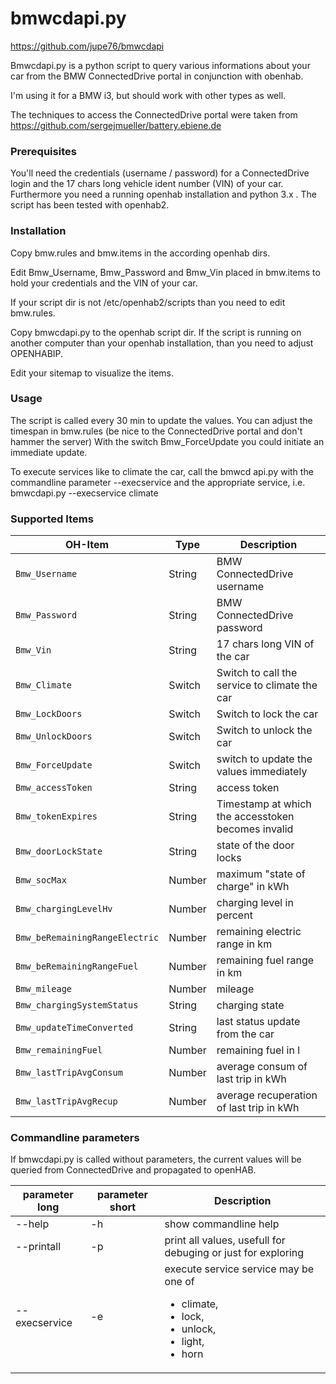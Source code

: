 # bmwcdapi.py 
https://github.com/jupe76/bmwcdapi

Bmwcdapi.py is a python script to query various informations about your car from the BMW ConnectedDrive portal 
in conjunction with obenhab.

I'm using it for a BMW i3, but should work with other types as well.

The techniques to access the ConnectedDrive portal were taken from https://github.com/sergejmueller/battery.ebiene.de

### Prerequisites
You'll need the credentials (username / password) for a ConnectedDrive login and the 17 chars long vehicle ident number (VIN) 
of your car.
Furthermore you need a running openhab installation and python 3.x . The script has been tested with openhab2.

### Installation
Copy bmw.rules and bmw.items in the according openhab dirs.

Edit Bmw_Username, Bmw_Password and Bmw_Vin placed in bmw.items to hold your credentials and the VIN of your car.

If your script dir is not /etc/openhab2/scripts than you need to edit bmw.rules.

Copy bmwcdapi.py to the openhab script dir. If the script is running on another computer than your openhab installation, 
than you need to adjust OPENHABIP.

Edit your sitemap to visualize the items.

### Usage
The script is called every 30 min to update the values. You can adjust the timespan in bmw.rules (be nice to the 
ConnectedDrive portal and don't hammer the server)
With the switch Bmw_ForceUpdate you could initiate an immediate update.

To execute services like to climate the car, call the bmwcd api.py with the commandline parameter --execservice 
and the appropriate service, i.e. bmwcdapi.py --execservice climate

### Supported Items

| OH-Item                       | Type   | Description                        |
| ----------------------------- | ------ |------------------------------------|
|`Bmw_Username`                 | String | BMW ConnectedDrive username        |
|`Bmw_Password`                 | String | BMW ConnectedDrive password        |
|`Bmw_Vin`                      | String | 17 chars long VIN of the car       |
|`Bmw_Climate`                  | Switch | Switch to call the service to climate the car |
|`Bmw_LockDoors`                | Switch | Switch to lock the car             |
|`Bmw_UnlockDoors`              | Switch | Switch to unlock the car           |
|`Bmw_ForceUpdate`              | Switch | switch to update the values immediately|
|`Bmw_accessToken`              | String | access token                       |
|`Bmw_tokenExpires`             | String | Timestamp at which the accesstoken becomes invalid |
|`Bmw_doorLockState`            | String | state of the door locks            |
|`Bmw_socMax`                   | Number | maximum "state of charge" in kWh   |
|`Bmw_chargingLevelHv`          | Number | charging level in percent          |
|`Bmw_beRemainingRangeElectric` | Number | remaining electric range in km     |
|`Bmw_beRemainingRangeFuel`     | Number | remaining fuel range in km         |
|`Bmw_mileage`                  | Number | mileage                            |
|`Bmw_chargingSystemStatus`     | String | charging state                     |
|`Bmw_updateTimeConverted`      | String | last status update from the car    |
|`Bmw_remainingFuel`            | Number | remaining fuel in l                |
|`Bmw_lastTripAvgConsum`        | Number | average consum of last trip in kWh |
|`Bmw_lastTripAvgRecup`         | Number | average recuperation of last trip in kWh| 

### Commandline parameters
If bmwcdapi.py is called without parameters, the current values will be queried from ConnectedDrive and propagated to openHAB.

| parameter long         | parameter short | Description                                                 |
| ---------------------- | ----------------|-------------------------------------------------------------|
|--help                  | -h              | show commandline help                                       |
|--printall              | -p              | print all values, usefull for debuging or just for exploring|
|--execservice <service> | -e              | execute service service may be one of <ul><li>climate,</li><li>lock,</li><li>unlock,</li><li>light,</li><li>horn|</li></ul>|
